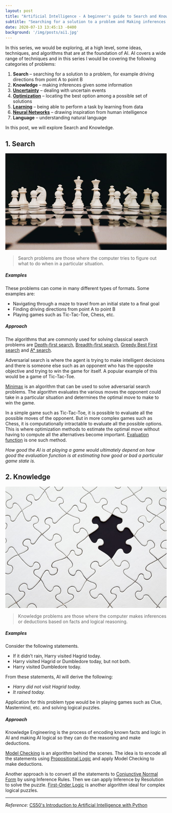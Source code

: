 ```yaml
---
layout: post
title: "Artificial Intelligence - A beginner's guide to Search and Knowledge"
subtitle: "Searching for a solution to a problem and Making inferences given some information"
date: 2020-07-13 13:45:13 -0400
background: '/img/posts/ai1.jpg'
---
```


In this series, we would be exploring, at a high level, some ideas, techniques, and algorithms that are at the foundation of AI. AI covers a wide range of techniques and in this series I would be covering the following categories of problems:

1.	**Search** – searching for a solution to a problem, for example driving directions from point A to point B
2.	**Knowledge** – making inferences given some information
3.	[**Uncertainty**](https://sheia.github.io/2020/07/20/ai2.html) – dealing with uncertain events
4.	[**Optimization**](https://sheia.github.io/2020/07/20/ai2.html) – locating the best option among a possible set of solutions 
5.	[**Learning**](https://sheia.github.io/2020/07/25/ai3.html) – being able to perform a task by learning from data
6.	[**Neural Networks**](https://sheia.github.io/2020/07/30/ai4.html) – drawing inspiration from human intelligence
7.	**Language** – understanding natural language 

In this post, we will explore Search and Knowledge.

## 1. Search

![](/img/posts/ai1-search.jpg)

> Search problems are those where the computer tries to figure out what to do when in a particular situation. 

##### *Examples*
These problems can come in many different types of formats. Some examples are:
- Navigating through a maze to travel from an initial state to a final goal
- Finding driving directions from point A to point B
- Playing games such as Tic-Tac-Toe, Chess, etc.

##### *Approach*

The algorithms that are commonly used for solving classical search problems are [Depth-first search](https://en.wikipedia.org/wiki/Depth-first_search), [Breadth-first search](https://en.wikipedia.org/wiki/Breadth-first_search), [Greedy Best First search](https://www.geeksforgeeks.org/best-first-search-informed-search/) and [A* search](https://en.wikipedia.org/wiki/A*_search_algorithm).

Adversarial search is where the agent is trying to make intelligent decisions and there is someone else such as an opponent who has the opposite objective and trying to win the game for itself. A popular example of this would be a game of Tic-Tac-Toe. 

[Minimax](https://www.educative.io/edpresso/the-minimax-algorithm?affiliate_id=5082902844932096&utm_source=google&utm_medium=cpc&utm_campaign=platform2&utm_content=ad-1-dynamic&gclid=EAIaIQobChMI2oeQlc7A6gIVGg4rCh0GWQLxEAAYASAAEgIrfvD_BwE) is an algorithm that can be used to solve adversarial search problems. The algorithm evaluates the various moves the opponent could take in a particular situation and determines the optimal move to make to win the game.

In a simple game such as Tic-Tac-Toe, it is possible to evaluate all the possible moves of the opponent. But in more complex games such as Chess, it is computationally intractable to evaluate all the possible options. This is where optimization methods to estimate the optimal move without having to compute all the alternatives become important. [Evaluation function](https://en.wikipedia.org/wiki/Evaluation_function) is one such method. 

*How good the AI is at playing a game would ultimately depend on how good the evaluation function is at estimating how good or bad a particular game state is.*                                                                                                                                                                                                                                                                                                                                                                                                                                                                                                                                                                                                                                                                                                                                       

## 2. Knowledge 

![](/img/posts/ai1-knowledge.jpg)

> Knowledge problems are those where the computer makes inferences or deductions based on facts and logical reasoning. 

##### *Examples*

Consider the following statements. 

- If it didn’t rain, Harry visited Hagrid today.
- Harry visited Hagrid or Dumbledore today, but not both. 
- Harry visited Dumbledore today.

From these statements, AI will derive the following:

- *Harry did not visit Hagrid today.*
- *It rained today.*

Application for this problem type would be in playing games such as Clue, Mastermind, etc. and solving logical puzzles.

##### *Approach*

Knowledge Engineering is the process of encoding known facts and logic in AI and making AI logical so they can do the reasoning and make deductions. 

[Model Checking](https://en.wikipedia.org/wiki/Model_checking) is an algorithm behind the scenes. The idea is to encode all the statements using [Propositional Logic](http://discrete.openmathbooks.org/dmoi2/sec_propositional.html) and apply Model Checking to make deductions.

Another approach is to convert all the statements to [Conjunctive Normal Form](https://en.wikipedia.org/wiki/Conjunctive_normal_form) by using Inference Rules. Then we can apply Inference by Resolution to solve the puzzle. [First-Order Logic](https://en.wikipedia.org/wiki/First-order_logic) is another algorithm ideal for complex logical puzzles.

---

 
*Reference:* [CS50's Introduction to Artificial Intelligence with Python](https://courses.edx.org/courses/course-v1:HarvardX+CS50AI+1T2020/course/)